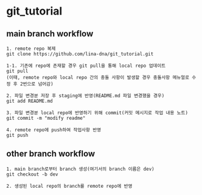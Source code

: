 # git_tutorial

## main branch workflow

```
1. remote repo 복제
git clone https://github.com/lina-dna/git_tutorial.git
```

```
1-1. 기존에 repo에 존재할 경우 git pull을 통해 local repo 업데이트
git pull
(이때, remote repo와 local repo 간의 충돌 사항이 발생할 경우 충돌사항 메뉴얼로 수정 후 2번으로 넘어감)
```

```
2. 파일 변경분 저장 후 staging에 반영(README.md 파일 변경했을 경우)
git add README.md
```

```
3. 파일 변경분 local repo에 반영하기 위해 commit(커밋 메시지로 작업 내용 노트)
git commit -m "modify readme"
```

```
4. remote repo에 push하여 작업사항 반영
git push
```

## other branch workflow
```
1. main branch로부터 branch 생성(여기서의 branch 이름은 dev)
git checkout -b dev
```

```
2. 생성된 local repo의 branch를 remote repo에 반영
```